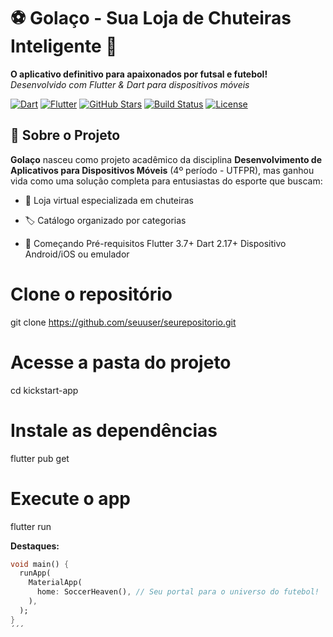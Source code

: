 # ⚽ Golaço - Sua Loja de Chuteiras Inteligente 🚀

**O aplicativo definitivo para apaixonados por futsal e futebol!**  
*Desenvolvido com Flutter & Dart para dispositivos móveis*

[![Dart](https://img.shields.io/badge/Dart-2.17-%230175C2?logo=dart)](https://dart.dev)
[![Flutter](https://img.shields.io/badge/Flutter-3.7-%2325D6FA?logo=flutter)](https://flutter.dev)
[![GitHub Stars](https://img.shields.io/github/stars/seuuser/seurepositorio?style=social)](https://github.com/seuuser/seurepositorio)
[![Build Status](https://img.shields.io/github/actions/workflow/status/seuuser/seurepositorio/build.yml?branch=main)](https://github.com/seuuser/seurepositorio/actions)
[![License](https://img.shields.io/badge/License-MIT-green.svg)](https://opensource.org/licenses/MIT)


## 📱 Sobre o Projeto
**Golaço** nasceu como projeto acadêmico da disciplina **Desenvolvimento de Aplicativos para Dispositivos Móveis** (4º período - UTFPR), mas ganhou vida como uma solução completa para entusiastas do esporte que buscam:

- 🛒 Loja virtual especializada em chuteiras
- 🏷️ Catálogo organizado por categorias

- 🚀 Começando
Pré-requisitos
Flutter 3.7+
Dart 2.17+
Dispositivo Android/iOS ou emulador

# Clone o repositório
git clone https://github.com/seuuser/seurepositorio.git

# Acesse a pasta do projeto
cd kickstart-app

# Instale as dependências
flutter pub get

# Execute o app
flutter run

**Destaques:**
```dart
void main() {
  runApp(
    MaterialApp(
      home: SoccerHeaven(), // Seu portal para o universo do futebol!
    ),
  );
}
´´´

